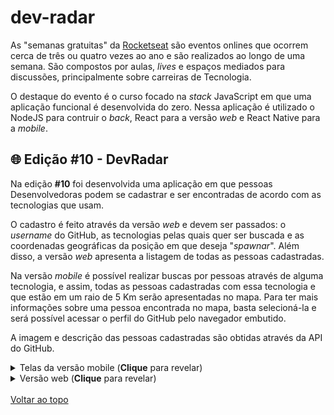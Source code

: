 # dev-radar

As "semanas gratuitas" da [Rocketseat](https://rocketseat.com.br/) são eventos onlines que ocorrem cerca de três ou quatro vezes ao ano e são realizados ao longo de uma semana. São compostos por aulas, _lives_ e espaços mediados para discussões, principalmente sobre carreiras de Tecnologia. 

O destaque do evento é o curso focado na _stack_ JavaScript em que uma aplicação funcional é desenvolvida do zero. Nessa aplicação é utilizado o NodeJS para contruir o _back_, React para a versão _web_ e React Native para a _mobile_.

## :globe_with_meridians: Edição #10 - DevRadar<a name='10'></a>

Na edição **#10** foi desenvolvida uma aplicação em que pessoas Desenvolvedoras podem se cadastrar e ser encontradas de acordo com as tecnologias que usam. 

O cadastro é feito através da versão _web_ e devem ser passados: o _username_ do GitHub, as tecnologias pelas quais quer ser buscada e as coordenadas geográficas da posição em que deseja "_spawnar_". Além disso, a versão _web_ apresenta a listagem de todas as pessoas cadastradas.

Na versão _mobile_ é possível realizar buscas por pessoas através de alguma tecnologia, e assim, todas as pessoas cadastradas com essa tecnologia e que estão em um raio de 5 Km serão apresentadas no mapa. Para ter mais informações sobre uma pessoa encontrada no mapa, basta selecioná-la e será possível acessar o perfil do GitHub pelo navegador embutido.

A imagem e descrição das pessoas cadastradas são obtidas através da API do GitHub.

<details>
  <summary> Telas da versão mobile (<strong>Clique</strong> para revelar)</summary>
  <p>
    <img src="https://raw.githubusercontent.com/brnocesar/omnistack-10/master/prints/v1-mobile.png">
  </p>
</details>
<details>
  <summary> Versão web (<strong>Clique</strong> para revelar)</summary>
  <p>
    <img src="https://raw.githubusercontent.com/brnocesar/omnistack-10/master/prints/v1-web.png">
  </p>
</details>

<br>
<a href='#top'>Voltar ao topo</a>
<br>
